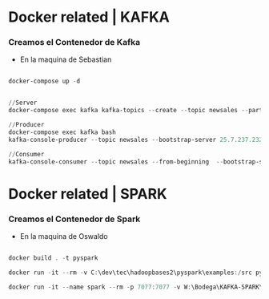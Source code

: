 # Docker related | KAFKA

### Creamos el Contenedor de Kafka
- En la maquina de Sebastian

```powershell

docker-compose up -d


//Server
docker-compose exec kafka kafka-topics --create --topic newsales --partitions 1 --replication-factor 1 --bootstrap-server 25.7.237.232:29093

//Producer
docker-compose exec kafka bash
kafka-console-producer --topic newsales --bootstrap-server 25.7.237.232:29093

//Consumer
kafka-console-consumer --topic newsales --from-beginning  --bootstrap-server 25.7.237.232:29093

```


# Docker related | SPARK

### Creamos el Contenedor de Spark
- En la maquina de Oswaldo

```powershell

docker build . -t pyspark

docker run -it --rm -v C:\dev\tec\hadoopbases2\pyspark\examples:/src pyspark bash

docker run -it --name spark --rm -p 7077:7077 -v W:\Bodega\KAFKA-SPARK\cursostec\hadoopbases2\pyspark\examples:/src --net littlenet --ip 10.0.0.3 pyspark bash

```